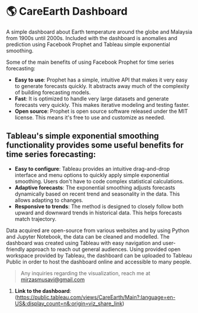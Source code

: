 # 🌎 CareEarth Dashboard

A simple dashboard about Earth temperature around the globe and Malaysia from 1900s until 2000s. Included with the dashboard is anomalies and prediction using Facebook Prophet and Tableau simple exponential smoothing. 

Some of the main benefits of using Facebook Prophet for time series forecasting:
- **Easy to use**: Prophet has a simple, intuitive API that makes it very easy to generate forecasts quickly. It abstracts away much of the complexity of building forecasting models.
- **Fast**: It is optimized to handle very large datasets and generate forecasts very quickly. This makes iterative modeling and testing faster.
- **Open source**: Prophet is open source software released under the MIT license. This means it's free to use and customize as needed.

## Tableau's simple exponential smoothing functionality provides some useful benefits for time series forecasting:
- **Easy to configure**: Tableau provides an intuitive drag-and-drop interface and menu options to quickly apply simple exponential smoothing. Users don't have to code complex statistical calculations.
- **Adaptive forecasts**: The exponential smoothing adjusts forecasts dynamically based on recent trend and seasonality in the data. This allows adapting to changes.
- **Responsive to trends**: The method is designed to closely follow both upward and downward trends in historical data. This helps forecasts match trajectory.

Data acquired are open-source from various websites and by using Python and Jupyter Notebook, the data can be cleaned and modelled. The dashboard was created using Tableau with easy navigation and user-friendly approach to reach out general audiences. Using provided open workspace provided by Tableau, the dashboard can be uploaded to Tableau Public in order to host the dashboard online and accessible to many people.

> Any inquiries regarding the visualization, reach me at mirzasmusavi@gmail.com

1. **Link to the dashboard**: (https://public.tableau.com/views/CareEarth/Main?:language=en-US&:display_count=n&:origin=viz_share_link)
